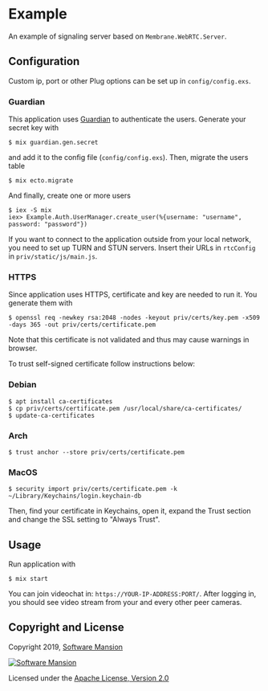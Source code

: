 # Example

An example of signaling server based on `Membrane.WebRTC.Server`.

## Configuration

Custom ip, port or other Plug options can be set up in `config/config.exs`. 

### Guardian

This application uses [Guardian](https://github.com/ueberauth/guardian) to authenticate 
the users. Generate your secret key with

```
$ mix guardian.gen.secret
```

and add it to the config file (`config/config.exs`). Then, migrate the users table

```
$ mix ecto.migrate
```

And finally, create one or more users

```
$ iex -S mix
iex> Example.Auth.UserManager.create_user(%{username: "username", password: "password"})
```

If you want to connect to the application outside from your local network, you need to set up 
TURN and STUN servers. Insert their URLs in `rtcConfig` in `priv/static/js/main.js`.
 
### HTTPS

Since application uses HTTPS, certificate and key are needed to run it. You generate them with

```
$ openssl req -newkey rsa:2048 -nodes -keyout priv/certs/key.pem -x509 -days 365 -out priv/certs/certificate.pem
```

Note that this certificate is not validated and thus may cause warnings in browser.

To trust self-signed certificate follow instructions below:

### Debian

```
$ apt install ca-certificates
$ cp priv/certs/certificate.pem /usr/local/share/ca-certificates/
$ update-ca-certificates
```

### Arch

```
$ trust anchor --store priv/certs/certificate.pem
```

### MacOS

```
$ security import priv/certs/certificate.pem -k ~/Library/Keychains/login.keychain-db
```

Then, find your certificate in Keychains, open it, expand the Trust section and change
the SSL setting to "Always Trust".

## Usage

Run application with

```
$ mix start
```

You can join videochat in: `https://YOUR-IP-ADDRESS:PORT/`. After logging in, you should see video 
stream from your and every other peer cameras.

## Copyright and License

Copyright 2019, [Software Mansion](https://swmansion.com/?utm_source=git&utm_medium=readme&utm_campaign=membrane)

[![Software Mansion](https://membraneframework.github.io/static/logo/swm_logo_readme.png)](https://swmansion.com/?utm_source=git&utm_medium=readme&utm_campaign=membrane)

Licensed under the [Apache License, Version 2.0](LICENSE)
